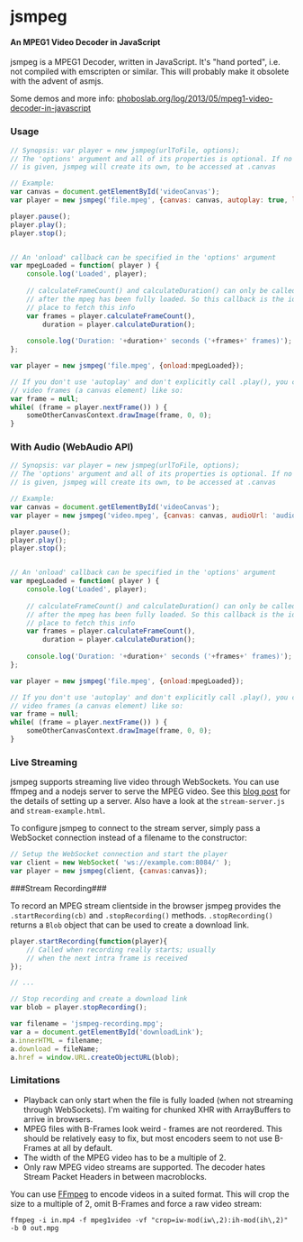 jsmpeg
==========

#### An MPEG1 Video Decoder in JavaScript ####

jsmpeg is a MPEG1 Decoder, written in JavaScript. It's "hand ported", i.e. not compiled with
emscripten or similar. This will probably make it obsolete with the advent of asmjs.

Some demos and more info: [phoboslab.org/log/2013/05/mpeg1-video-decoder-in-javascript](http://www.phoboslab.org/log/2013/05/mpeg1-video-decoder-in-javascript)


### Usage ###

```javascript
// Synopsis: var player = new jsmpeg(urlToFile, options);
// The 'options' argument and all of its properties is optional. If no canvas element 
// is given, jsmpeg will create its own, to be accessed at .canvas

// Example:
var canvas = document.getElementById('videoCanvas');
var player = new jsmpeg('file.mpeg', {canvas: canvas, autoplay: true, loop: true});

player.pause();
player.play();
player.stop();


// An 'onload' callback can be specified in the 'options' argument
var mpegLoaded = function( player ) {
	console.log('Loaded', player);
	
	// calculateFrameCount() and calculateDuration() can only be called
	// after the mpeg has been fully loaded. So this callback is the ideal
	// place to fetch this info
	var frames = player.calculateFrameCount(),
		duration = player.calculateDuration();
		
	console.log('Duration: '+duration+' seconds ('+frames+' frames)');
};

var player = new jsmpeg('file.mpeg', {onload:mpegLoaded});

// If you don't use 'autoplay' and don't explicitly call .play(), you can get individual
// video frames (a canvas element) like so:
var frame = null;
while( (frame = player.nextFrame()) ) {
	someOtherCanvasContext.drawImage(frame, 0, 0);
}
```


### With Audio (WebAudio API) ###

```javascript
// Synopsis: var player = new jsmpeg(urlToFile, options);
// The 'options' argument and all of its properties is optional. If no canvas element 
// is given, jsmpeg will create its own, to be accessed at .canvas

// Example:
var canvas = document.getElementById('videoCanvas');
var player = new jsmpeg('video.mpeg', {canvas: canvas, audioUrl: 'audio.mp3', autoplay: true, loop: true});

player.pause();
player.play();
player.stop();


// An 'onload' callback can be specified in the 'options' argument
var mpegLoaded = function( player ) {
	console.log('Loaded', player);
	
	// calculateFrameCount() and calculateDuration() can only be called
	// after the mpeg has been fully loaded. So this callback is the ideal
	// place to fetch this info
	var frames = player.calculateFrameCount(),
		duration = player.calculateDuration();
		
	console.log('Duration: '+duration+' seconds ('+frames+' frames)');
};

var player = new jsmpeg('file.mpeg', {onload:mpegLoaded});

// If you don't use 'autoplay' and don't explicitly call .play(), you can get individual
// video frames (a canvas element) like so:
var frame = null;
while( (frame = player.nextFrame()) ) {
	someOtherCanvasContext.drawImage(frame, 0, 0);
}
```

### Live Streaming ###

jsmpeg supports streaming live video through WebSockets. You can use ffmpeg and a nodejs server to serve the MPEG video. See this [blog post](http://phoboslab.org/log/2013/09/html5-live-video-streaming-via-websockets) for the details of setting up a server. Also have a look at the `stream-server.js` and `stream-example.html`.

To configure jsmpeg to connect to the stream server, simply pass a WebSocket connection instead of a filename to the constructor:

```javascript
// Setup the WebSocket connection and start the player
var client = new WebSocket( 'ws://example.com:8084/' );
var player = new jsmpeg(client, {canvas:canvas});
```

###Stream Recording###

To record an MPEG stream clientside in the browser jsmpeg provides the `.startRecording(cb)` and `.stopRecording()` methods. `.stopRecording()` returns a `Blob` object that can be used to create a download link.

```javascript
player.startRecording(function(player){
	// Called when recording really starts; usually 
	// when the next intra frame is received
});

// ...

// Stop recording and create a download link
var blob = player.stopRecording();

var filename = 'jsmpeg-recording.mpg';
var a = document.getElementById('downloadLink');
a.innerHTML = filename;
a.download = fileName;
a.href = window.URL.createObjectURL(blob);
```



### Limitations ###

- Playback can only start when the file is fully loaded (when not streaming through WebSockets). I'm waiting for chunked XHR with ArrayBuffers to arrive in browsers.
- MPEG files with B-Frames look weird - frames are not reordered. This should be relatively easy
to fix, but most encoders seem to not use B-Frames at all by default.
- The width of the MPEG video has to be a multiple of 2.
- Only raw MPEG video streams are supported. The decoder hates Stream Packet Headers in between
macroblocks.

You can use [FFmpeg](http://www.ffmpeg.org/) to encode videos in a suited format. This will crop
the size to a multiple of 2, omit B-Frames and force a raw video stream:

```
ffmpeg -i in.mp4 -f mpeg1video -vf "crop=iw-mod(iw\,2):ih-mod(ih\,2)" -b 0 out.mpg
```
